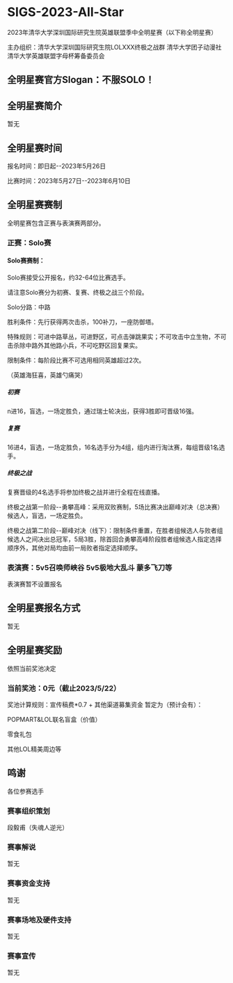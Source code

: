 # SIGS-2023-All-Star
2023年清华大学深圳国际研究生院英雄联盟季中全明星赛（以下称全明星赛）

主办组织：清华大学深圳国际研究生院LOLXXX终极之战群 清华大学团子动漫社 清华大学英雄联盟字母杯筹备委员会

## 全明星赛官方Slogan：不服SOLO！

## 全明星赛简介
暂无

## 全明星赛时间
报名时间：即日起--2023年5月26日

比赛时间：2023年5月27日--2023年6月10日

## 全明星赛赛制
全明星赛包含正赛与表演赛两部分。
### 正赛：Solo赛

#### Solo赛赛制：
Solo赛接受公开报名，约32-64位比赛选手。

请注意Solo赛分为初赛、复赛、终极之战三个阶段。

Solo分路：中路

胜利条件：先行获得两次击杀，100补刀，一座防御塔。

特殊规则：可进中路草丛，可进野区，可点击弹跳果实；不可攻击中立生物，不可击杀除中路外其他路小兵，不可吃野区回复果实。

限制条件：每阶段比赛不可选用相同英雄超过2次。

（英雄海狂喜，英雄勺痛哭）

##### 初赛
n进16，盲选，一场定胜负，通过瑞士轮决出，获得3胜即可晋级16强。

##### 复赛
16进4，盲选，一场定胜负，16名选手分为4组，组内进行淘汰赛，每组晋级1名选手。

##### 终极之战
复赛晋级的4名选手将参加终极之战并进行全程在线直播。

终极之战第一阶段--勇攀高峰：采用双败赛制，5场比赛决出巅峰对决（总决赛）候选人，盲选，一场定胜负。

终极之战第二阶段--巅峰对决（线下）：限制条件重置，在胜者组候选人与败者组候选人之间决出总冠军，5局3胜，除首回合勇攀高峰阶段胜者组候选人指定选择顺序外，其他对局均由前一局败者指定选择顺序。


### 表演赛：5v5召唤师峡谷 5v5极地大乱斗 蒙多飞刀等
表演赛暂不设置报名

## 全明星赛报名方式
暂无

## 全明星赛奖励
依照当前奖池决定

### 当前奖池：0元（截止2023/5/22）
奖池计算规则：宣传稿费*0.7 + 其他渠道募集资金
暂定为（预计会有）：

POPMART&LOL联名盲盒（价值）

零食礼包

其他LOL精美周边等


## 鸣谢
各位参赛选手

### 赛事组织策划
段毅甫（失魂人逆光）

### 赛事解说
暂无

### 赛事资金支持
暂无

### 赛事场地及硬件支持
暂无

### 赛事宣传
暂无
